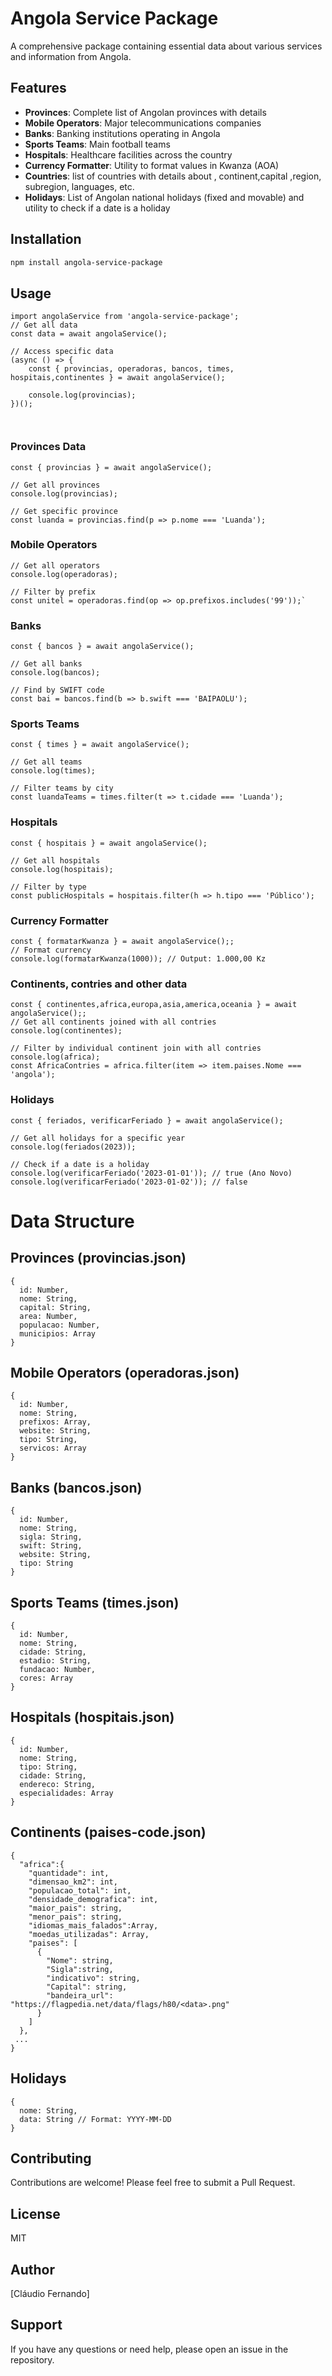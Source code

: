

# Angola Service Package

A comprehensive package containing essential data about various services and information from Angola.

## Features

- **Provinces**: Complete list of Angolan provinces with details
- **Mobile Operators**: Major telecommunications companies
- **Banks**: Banking institutions operating in Angola
- **Sports Teams**: Main football teams
- **Hospitals**: Healthcare facilities across the country
- **Currency Formatter**: Utility to format values in Kwanza (AOA)
- **Countries**: list of countries with details about , continent,capital ,region, subregion, languages, etc.
- **Holidays**: List of Angolan national holidays (fixed and movable) and utility to check if a date is a holiday

## Installation

```bash
npm install angola-service-package

```
## Usage

```
import angolaService from 'angola-service-package';
// Get all data
const data = await angolaService();

// Access specific data
(async () => {
    const { provincias, operadoras, bancos, times, hospitais,continentes } = await angolaService();

    console.log(provincias);
})();



```
### Provinces Data

```
const { provincias } = await angolaService();

// Get all provinces
console.log(provincias);

// Get specific province
const luanda = provincias.find(p => p.nome === 'Luanda');
```
### Mobile Operators

```const { operadoras } = await angolaService();
// Get all operators
console.log(operadoras);

// Filter by prefix
const unitel = operadoras.find(op => op.prefixos.includes('99'));`

```
### Banks

```
const { bancos } = await angolaService();

// Get all banks
console.log(bancos);

// Find by SWIFT code
const bai = bancos.find(b => b.swift === 'BAIPAOLU');

```
### Sports Teams

```
const { times } = await angolaService();

// Get all teams
console.log(times);

// Filter teams by city
const luandaTeams = times.filter(t => t.cidade === 'Luanda');

```
### Hospitals
```
const { hospitais } = await angolaService();

// Get all hospitals
console.log(hospitais);

// Filter by type
const publicHospitals = hospitais.filter(h => h.tipo === 'Público');

```

### Currency Formatter

```
const { formatarKwanza } = await angolaService();;
// Format currency
console.log(formatarKwanza(1000)); // Output: 1.000,00 Kz

```
### Continents, contries and other data

```
const { continentes,africa,europa,asia,america,oceania } = await angolaService();;
// Get all continents joined with all contries
console.log(continentes);

// Filter by individual continent join with all contries 
console.log(africa);
const AfricaContries = africa.filter(item => item.paises.Nome === 'angola');

```
### Holidays
```
const { feriados, verificarFeriado } = await angolaService();

// Get all holidays for a specific year
console.log(feriados(2023));

// Check if a date is a holiday
console.log(verificarFeriado('2023-01-01')); // true (Ano Novo)
console.log(verificarFeriado('2023-01-02')); // false

```


# Data Structure
## Provinces (provincias.json)
```
{
  id: Number,
  nome: String,
  capital: String,
  area: Number,
  populacao: Number,
  municipios: Array
}
```
## Mobile Operators (operadoras.json)
```
{
  id: Number,
  nome: String,
  prefixos: Array,
  website: String,
  tipo: String,
  servicos: Array
}
```
## Banks (bancos.json)
```
{
  id: Number,
  nome: String,
  sigla: String,
  swift: String,
  website: String,
  tipo: String
}
```

## Sports Teams (times.json)
```
{
  id: Number,
  nome: String,
  cidade: String,
  estadio: String,
  fundacao: Number,
  cores: Array
}
```
## Hospitals (hospitais.json)
```
{
  id: Number,
  nome: String,
  tipo: String,
  cidade: String,
  endereco: String,
  especialidades: Array
}
```
	
## Continents (paises-code.json)
```
{
  "africa":{
    "quantidade": int,
    "dimensao_km2": int,
    "populacao_total": int,
    "densidade_demografica": int,
    "maior_pais": string,
    "menor_pais": string,
    "idiomas_mais_falados":Array,
    "moedas_utilizadas": Array,
    "paises": [
      {
        "Nome": string,
        "Sigla":string,
        "indicativo": string,
        "Capital": string,
        "bandeira_url": "https://flagpedia.net/data/flags/h80/<data>.png"
      }
    ]
  },
 ...
}
```
	
## Holidays 
```
{
  nome: String,
  data: String // Format: YYYY-MM-DD
}
```

## Contributing
Contributions are welcome! Please feel free to submit a Pull Request.

## License
MIT

## Author
[Cláudio Fernando]

## Support
If you have any questions or need help, please open an issue in the repository.